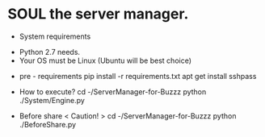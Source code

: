 # SOUL  the server manager.


* System requirements
 - Python 2.7 needs.
 - Your OS must be Linux (Ubuntu will be best choice)
 
* pre - requirements 
pip install -r requirements.txt
apt get install sshpass

* How to execute?
cd -/ServerManager-for-Buzzz
python ./System/Engine.py

* Before share < Caution! >
cd -/ServerManager-for-Buzzz
python ./BeforeShare.py
